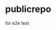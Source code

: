 # publicrepo
for e2e test


















































































































































































































































































































































































































































































































































































































































































































































































































































































































































































































































































































































































































































































































































































































































































































































































































































































































































































































































































































































































































































































































































































































































































































































































































































































































































































































































































































































































































































































































































































































































































































































































































